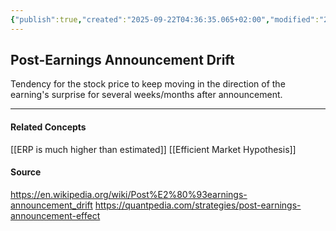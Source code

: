 ```yaml
---
{"publish":true,"created":"2025-09-22T04:36:35.065+02:00","modified":"2025-07-28T22:37:51.079+02:00","tags":["finance","anomalies","investing","quant","stock-market","trading-ideas"],"cssclasses":""}
---
```


## Post-Earnings Announcement Drift

Tendency for the stock price to keep moving in the direction of the earning's surprise for several weeks/months after announcement.

---
#### Related Concepts
[[ERP is much higher than estimated]]
[[Efficient Market Hypothesis]]
#### Source
https://en.wikipedia.org/wiki/Post%E2%80%93earnings-announcement_drift
https://quantpedia.com/strategies/post-earnings-announcement-effect